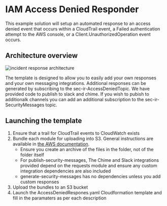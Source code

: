 # IAM Access Denied Responder
This example solution will setup an automated response to an access denied event that occurs within a CloudTrail event, a Failed authentication attempt to the AWS console, or a Client.UnauthorizedOperation event occurs.

## Architecture overview
![incident response architecture](incident-response-architecture.png)

The template is designed to allow you to easily add your own responses and your own messaging integrations. Additional responses can be generated by subscribing to the sec-ir-AccessDeniedTopic. We have provided code to publish to slack and chime. If you wish to pubish to additionalk channels you can add an additional subscription to the sec-ir-SecurityMessages topic.

## Launching the template
1. Ensure that a trail for CloudTrail events to CloudWatch exists
2. Bundle each module for uploading into S3. General instructions are available in [the AWS documentation](https://docs.aws.amazon.com/lambda/latest/dg/lambda-python-how-to-create-deployment-package.html). 
    * Ensure you create an archive of the files in the folder, not of the folder itself
    * For publish-security-messages, The Chime and Slack integrations provided depend on the requests module and ensure any custom integration dependencies are also included
    * generate-security-messages has no dependencies unless you add custom responses
3. Upload the bundles to an S3 bucket
4. Launch the AccessDeniedRespones.yaml Cloudformation template and fill in the paramaters as per each description
